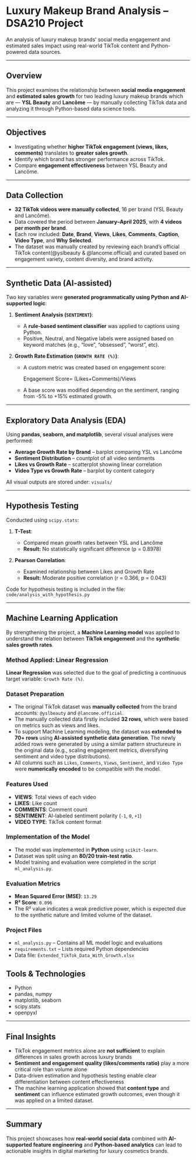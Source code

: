 # Luxury Makeup Brand Analysis – DSA210 Project

An analysis of luxury makeup brands’ social media engagement and estimated sales impact using real-world TikTok content and Python-powered data sources.

---

## Overview
This project examines the relationship between **social media engagement** and **estimated sales growth** for two leading luxury makeup brands which are — **YSL Beauty** and **Lancôme** — by manually collecting TikTok data and analyzing it through Python-based data science tools.

---

## Objectives
- Investigating whether **higher TikTok engagement (views, likes, comments)** translates to **greater sales growth**.
- Identify which brand has stronger performance across TikTok.
- Compare **engagement effectiveness** between YSL Beauty and Lancôme.

---

## Data Collection
- **32 TikTok videos were manually collected**, 16 per brand (YSL Beauty and Lancôme).
- Data covered the period between **January–April 2025**, with **4 videos per month per brand**.
- Each row included: **Date**, **Brand**, **Views**, **Likes**, **Comments**, **Caption**, **Video Type**, and **Why Selected**.
- The dataset was manually created by reviewing each brand’s official TikTok content(@yslbeauty & @lancome.official) and curated based on engagement variety, content diversity, and brand activity.

---

## Synthetic Data (AI-assisted)
Two key variables were **generated programmatically using Python and AI-supported logic**:

1. **Sentiment Analysis (`SENTIMENT`)**:
   - A **rule-based sentiment classifier** was applied to captions using Python.
   - Positive, Neutral, and Negative labels were assigned based on keyword matches (e.g., “love”, “obsessed”, “worst”, etc).

2. **Growth Rate Estimation (`GROWTH RATE (%)`)**:
   - A custom metric was created based on engagement score:
     
     Engagement Score= (Likes+Comments)/Views
​

   - A base score was modified depending on the sentiment, ranging from -5% to +15% estimated growth.

---

## Exploratory Data Analysis (EDA)
Using **pandas, seaborn, and matplotlib**, several visual analyses were performed:

- **Average Growth Rate by Brand** – barplot comparing YSL vs Lancôme
- **Sentiment Distribution** – countplot of all video sentiments
- **Likes vs Growth Rate** – scatterplot showing linear correlation
- **Video Type vs Growth Rate** – barplot by content category

 All visual outputs are stored under: `visuals/`

---

## Hypothesis Testing
Conducted using `scipy.stats`:

1. **T-Test**:
   - Compared mean growth rates between YSL and Lancôme
   - **Result:** No statistically significant difference (p = 0.8978)

2. **Pearson Correlation**:
   - Examined relationship between Likes and Growth Rate
   - **Result:** Moderate positive correlation (r = 0.366, p = 0.043)

Code for hypothesis testing is included in the file: `code/analysis_with_hypothesis.py`

---

## Machine Learning Application

By strengthening the project, a **Machine Learning model** was applied to understand the relation between **TikTok engagement** and the **synthetic sales growth rates**.

### Method Applied: Linear Regression
**Linear Regression** was selected due to the goal of predicting a continuous target variable: `Growth Rate (%)`.

### Dataset Preparation
- The original TikTok dataset was **manually collected** from the brand accounts: `@yslbeauty` and `@lancome.official`.  
- The manually collected data firstly included **32 rows**, which were based on metrics such as views and likes.  
- To support Machine Learning modeling, the dataset was **extended to 70+ rows** using **AI-assisted synthetic data generation**. The newly added rows were generated by using a similar pattern structureure in the original data (e.g., scaling engagement metrics, diversifying sentiment and video type distributions).  
- All columns such as `Likes`, `Comments`, `Views`, `Sentiment`, and `Video Type` were **numerically encoded** to be compatible with the model.

### Features Used
- **VIEWS**: Total views of each video  
- **LIKES**: Like count  
- **COMMENTS**: Comment count  
- **SENTIMENT**: AI-labeled sentiment polarity (`-1`, `0`, `+1`)  
- **VIDEO TYPE**: TikTok content format

### Implementation of the Model
- The model was implemented in **Python** using `scikit-learn`.  
- Dataset was split using an **80/20 train-test ratio**.  
- Model training and evaluation were completed in the script `ml_analysis.py`.

### Evaluation Metrics
- **Mean Squared Error (MSE)**: `13.29`  
- **R² Score**: `0.096`  
- The R² value indicates a weak predictive power, which is expected due to the synthetic nature and limited volume of the dataset.

### Project Files
- `ml_analysis.py` – Contains all ML model logic and evaluations  
- `requirements.txt` – Lists required Python dependencies
- Data file: `Extended_TikTok_Data_With_Growth.xlsx`


## Tools & Technologies
- Python
- pandas, numpy
- matplotlib, seaborn
- scipy.stats
- openpyxl

---

## Final Insights
- TikTok engagement metrics alone are **not sufficient** to explain differences in sales growth across luxury brands
- **Sentiment and engagement quality (likes/comments ratio)** play a more critical role than volume alone
- Data-driven estimation and hypothesis testing enable clear differentiation between content effectiveness
- The machine learning application showed that **content type** and **sentiment** can influence estimated growth outcomes, even though it was applied on a limited dataset.
---

## Summary
This project showcases how **real-world social data** combined with **AI-supported feature engineering** and **Python-based analytics** can lead to actionable insights in digital marketing for luxury cosmetics brands.

